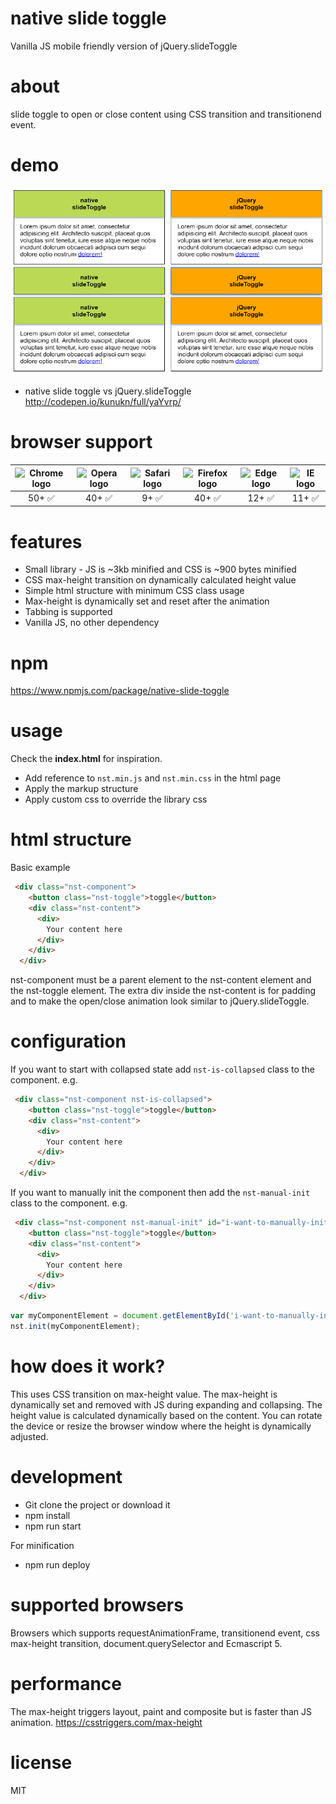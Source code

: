 # native slide toggle
Vanilla JS mobile friendly version of jQuery.slideToggle

# about
slide toggle to open or close content using CSS transition and transitionend event.

# demo

[![demo](/images/demo.png?raw=true)](http://codepen.io/kunukn/full/yaYvrp/)

* native slide toggle vs jQuery.slideToggle http://codepen.io/kunukn/full/yaYvrp/

# browser support

| <img src="https://cdnjs.cloudflare.com/ajax/libs/browser-logos/37.2.0/archive/chrome-android_18-36/chrome-android_18-36_48x48.png" width="48px" height="48px" alt="Chrome logo"> | <img src="https://cdnjs.cloudflare.com/ajax/libs/browser-logos/37.2.0/archive/opera_10-14/opera_10-14_48x48.png" width="48px" height="48px" alt="Opera logo"> | <img src="https://cdnjs.cloudflare.com/ajax/libs/browser-logos/37.2.0/archive/safari_1-7/safari_1-7_48x48.png" width="48px" height="48px" alt="Safari logo"> |<img src="https://cdnjs.cloudflare.com/ajax/libs/browser-logos/37.2.0/archive/firefox_1.5-3/firefox_1.5-3_48x48.png" width="48px" height="48px" alt="Firefox logo"> |<img src="https://cdnjs.cloudflare.com/ajax/libs/browser-logos/37.2.0/edge/edge_48x48.png" width="48px" height="48px" alt="Edge logo"> | <img src="https://cdnjs.cloudflare.com/ajax/libs/browser-logos/37.2.0/internet-explorer/internet-explorer_48x48.png" width="48px" height="48px" alt="IE logo"> |
|:---:|:---:|:---:|:---:|:---:|:---:|
| 50+ ✅ | 40+ ✅ | 9+ ✅ | 40+ ✅ | 12+ ✅ | 11+ ✅ |


# features
* Small library - JS is ~3kb minified and CSS is ~900 bytes minified
* CSS max-height transition on dynamically calculated height value
* Simple html structure with minimum CSS class usage 
* Max-height is dynamically set and reset after the animation
* Tabbing is supported
* Vanilla JS, no other dependency

# npm 

https://www.npmjs.com/package/native-slide-toggle

# usage

Check the **index.html** for inspiration.

* Add reference to `nst.min.js` and `nst.min.css` in the html page
* Apply the markup structure
* Apply custom css to override the library css

# html structure

Basic example
```html
 <div class="nst-component">
    <button class="nst-toggle">toggle</button>
    <div class="nst-content">
      <div>
        Your content here
      </div>
    </div>
  </div>
```

nst-component must be a parent element to the nst-content element and the nst-toggle element.
The extra div inside the nst-content is for padding and to make the open/close animation look similar to jQuery.slideToggle.


# configuration

If you want to start with collapsed state add `nst-is-collapsed` class to the component. e.g.

```html
 <div class="nst-component nst-is-collapsed">
    <button class="nst-toggle">toggle</button>
    <div class="nst-content">
      <div>
        Your content here
      </div>
    </div>
  </div>
```

If you want to manually init the component then add the `nst-manual-init` class to the component. e.g.

```html
 <div class="nst-component nst-manual-init" id="i-want-to-manually-init-this">
    <button class="nst-toggle">toggle</button>
    <div class="nst-content">
      <div>
        Your content here
      </div>
    </div>
  </div>
```

```javascript
var myComponentElement = document.getElementById('i-want-to-manually-init-this');
nst.init(myComponentElement);
```




# how does it work?
This uses CSS transition on max-height value. The max-height is dynamically set and removed with JS during expanding and collapsing. The height value is calculated dynamically based on the content. You can rotate the device or resize the browser window where the height is dynamically adjusted.

# development
* Git clone the project or download it
* npm install
* npm run start

For minification 
* npm run deploy

# supported browsers

Browsers which supports requestAnimationFrame, transitionend event, css max-height transition, document.querySelector and Ecmascript 5.

# performance

The max-height triggers layout, paint and composite but is faster than JS animation. 
https://csstriggers.com/max-height

# license
MIT
